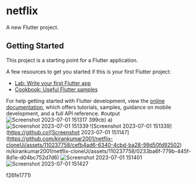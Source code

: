 # netflix

A new Flutter project.

## Getting Started

This project is a starting point for a Flutter application.

A few resources to get you started if this is your first Flutter project:

- [Lab: Write your first Flutter app](https://docs.flutter.dev/get-started/codelab)
- [Cookbook: Useful Flutter samples](https://docs.flutter.dev/cookbook)

For help getting started with Flutter development, view the
[online documentation](https://docs.flutter.dev/), which offers tutorials,
samples, guidance on mobile development, and a full API reference.
#output
![Screenshot 2023-07-01 151317](https://github.com/kirankumar2001/netflix-cloneUi/assets/110237758/ce222ee6-1a19-43eb-b2eb-4af81a884dec)
399cb)
a)![Screenshot 2023-07-01 151339](https://github.com/kirankumar2001/netflix-cloneUi/assets/110237758/57d4d184-9ea8-4529-9541-f39746f235a8)
![Screenshot 2023-07-01 151339](https://github.co![Screenshot 2023-07-01 151147](https://github.com/kirankumar2001/netflix-cloneUi/assets/110237758/cefb4ad6-6340-4cbd-ba28-99d50fd92502)
m/kirankumar2001/netflix-cloneUi/assets/110237758/0233ba6f-779b-445f-8d1e-d04bc752d7d6)
![Screenshot 2023-07-01 151401](https://github.com/kirankumar2001/netflix-cloneUi/assets/110237758/b8f1e7f7-8e9e-48c6-8023-c831a3a8a43e)
![Screenshot 2023-07-01 151427](https://github.com/kirankumar2001/netflix-cloneUi/assets/110237758/1663d38b-a77e-4381-afe2-c17700bdfdd8)

f26fe1771)

